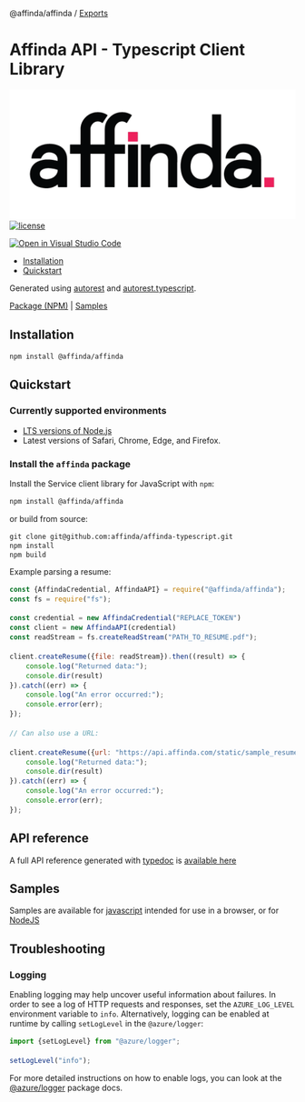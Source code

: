 @affinda/affinda / [Exports](modules.md)

Affinda API - Typescript Client Library
===================================

![affinda logo](https://github.com/affinda/affinda-typescript/blob/main/affinda_logo.png)
[![license](https://img.shields.io/github/license/affinda/affinda-typescript)](https://choosealicense.com/licenses/mit/)

[![Open in Visual Studio Code](https://open.vscode.dev/badges/open-in-vscode.svg)](https://open.vscode.dev/affinda/affinda-typescript)

- [Installation](#installation)
- [Quickstart](#quickstart)

Generated using [autorest](https://github.com/Azure/autorest)
and [autorest.typescript](https://github.com/Azure/autorest.typescript).

[Package (NPM)](https://www.npmjs.com/package/affinda) |
[Samples](https://github.com/Azure-Samples/azure-samples-js-management)

Installation
------------

```bash
npm install @affinda/affinda
```

Quickstart
----------

### Currently supported environments

- [LTS versions of Node.js](https://nodejs.org/about/releases/)
- Latest versions of Safari, Chrome, Edge, and Firefox.

### Install the `affinda` package

Install the Service client library for JavaScript with `npm`:

```bash
npm install @affinda/affinda
```

or build from source:

```shell
git clone git@github.com:affinda/affinda-typescript.git
npm install
npm build
```

Example parsing a resume:

```javascript
const {AffindaCredential, AffindaAPI} = require("@affinda/affinda");
const fs = require("fs");

const credential = new AffindaCredential("REPLACE_TOKEN")
const client = new AffindaAPI(credential)
const readStream = fs.createReadStream("PATH_TO_RESUME.pdf");

client.createResume({file: readStream}).then((result) => {
    console.log("Returned data:");
    console.dir(result)
}).catch((err) => {
    console.log("An error occurred:");
    console.error(err);
});

// Can also use a URL:

client.createResume({url: "https://api.affinda.com/static/sample_resumes/example.pdf"}).then((result) => {
    console.log("Returned data:");
    console.dir(result)
}).catch((err) => {
    console.log("An error occurred:");
    console.error(err);
});

```

API reference
-------------

A full API reference generated with [typedoc](https://github.com/TypeStrong/typedoc)
is [available here](./docs/modules.md)

Samples
-------

Samples are available for [javascript](./docs/samples_javascript.md) intended for use in a browser, or for [NodeJS](./docs/samples_nodejs.md)

Troubleshooting
---------------

### Logging

Enabling logging may help uncover useful information about failures. In order to see a log of HTTP requests and
responses, set the `AZURE_LOG_LEVEL` environment variable to `info`. Alternatively, logging can be enabled at runtime by
calling `setLogLevel` in the `@azure/logger`:

````javascript
import {setLogLevel} from "@azure/logger";

setLogLevel("info");
````

For more detailed instructions on how to enable logs, you can look at
the [@azure/logger](https://github.com/Azure/azure-sdk-for-js/tree/master/sdk/core/logger) package docs.
